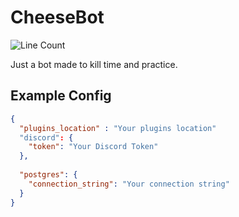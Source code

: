 # CheeseBot
![Line Count](https://img.shields.io/tokei/lines/github/Zackattak01/CheeseBot?style=for-the-badge)

Just a bot made to kill time and practice.

## Example Config

```json
{
  "plugins_location" : "Your plugins location"
  "discord": {
    "token": "Your Discord Token"
  },
  
  "postgres": {
    "connection_string": "Your connection string"
  }
}
```
